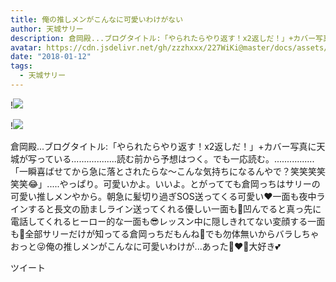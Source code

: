 ```yaml
---
title: 俺の推しメンがこんなに可愛いわけがない
author: 天城サリー
description: 倉岡殿...ブログタイトル:「やられたらやり返す！x2返しだ！」+カバー写真に天城が写っている..................読む前から予想はつく。でも一応読む。................「一瞬喜ばせてから急に落とされたらな〜こ...
avatar: https://cdn.jsdelivr.net/gh/zzzhxxx/227WiKi@master/docs/assets/photo/avatar/sally.jpg
date: "2018-01-12"
tags:
  - 天城サリー
---
```


!![](https://cdn.jsdelivr.net/gh/zzzhxxx/227WiKi-image@master/blog-image/sally-2018-01-12_1.jpg)

!![](https://cdn.jsdelivr.net/gh/zzzhxxx/227WiKi-image@master/blog-image/sally-2018-01-12_2.jpg)


倉岡殿...ブログタイトル:「やられたらやり返す！x2返しだ！」+カバー写真に天城が写っている..................読む前から予想はつく。でも一応読む。................「一瞬喜ばせてから急に落とされたらな〜こんな気持ちになるんやで？笑笑笑笑笑笑😂」.....やっぱり。可愛いかよ。いいよ。とがってても倉岡っちはサリーの可愛い推しメンやから。朝急に髪切り過ぎSOS送ってくる可愛い❤️一面も夜中ラインすると長文の励ましライン送ってくれる優しい一面も💖凹んでると真っ先に電話してくれるヒーロー的な一面も😎レッスン中に隠しきれてない変顔する一面も🤪全部サリーだけが知ってる倉岡っちだもんね💖でも勿体無いからバラしちゃおっと😜俺の推しメンがこんなに可愛いわけが...あった👩‍❤️‍👩大好き💕


ツイート



